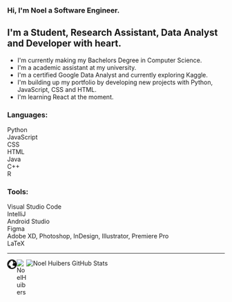 ### Hi, I'm Noel a Software Engineer.

## I'm a Student, Research Assistant, Data Analyst and Developer with heart.

- I'm currently making my Bachelors Degree in Computer Science.
- I'm a academic assistant at my university.
- I'm a certified Google Data Analyst and currently exploring Kaggle.
- I'm building up my portfolio by developing new projects with Python, JavaScript, CSS and HTML.
- I'm learning React at the moment.

### Languages:

Python <br>
JavaScript <br>
CSS <br>
HTML <br>
Java <br>
C++ <br>
R <br>

### Tools:

Visual Studio Code <br>
IntelliJ <br>
Android Studio <br>
Figma <br>
Adobe XD, Photoshop, InDesign, Illustrator, Premiere Pro <br>
LaTeX <br>

---

<img aling="left" alt="Noel Huibers GitHub Stats" src="https://github-readme-stats-noelhuibers.vercel.app/api?username=NoelHuibers&count_private=true&show_icons=true&hide_border=true&hide=issues&theme=cobalt"/>

<a href ="https://huibers.io" target="_blank">
    <img align="left" alt="huibers.io" width="22px" src="https://raw.githubusercontent.com/iconic/open-iconic/master/svg/globe.svg"/>
</a>
<a href ="https://linkedin.com/in/huibers/" target="_blank">
    <img align="left" alt="NoelHuibers" width="22px" src="https://raw.githubusercontent.com/peterthehan/peterthehan/master/assets/linkedin.svg"/>
</a>
